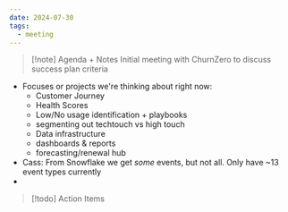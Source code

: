 ```yaml
---
date: 2024-07-30
tags:
  - meeting
---
```

> [!note] Agenda + Notes
> Initial meeting with ChurnZero to discuss success plan criteria

- Focuses or projects we're thinking about right now:
	- Customer Journey
	- Health Scores
	- Low/No usage identification + playbooks
	- segmenting out techtouch vs high touch
	- Data infrastructure
	- dashboards & reports
	- forecasting/renewal hub
- Cass: From Snowflake we get *some* events, but not all. Only have ~13 event types currently
- 

> [!todo] Action Items

